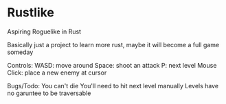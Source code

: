 # Rustlike
Aspiring Roguelike in Rust

Basically just a project to learn more rust, maybe it will become a full game someday

Controls:
WASD: move around
Space: shoot an attack
P: next level
Mouse Click: place a new enemy at cursor

Bugs/Todo:
You can't die
You'll need to hit next level manually
Levels have no garuntee to be traversable
